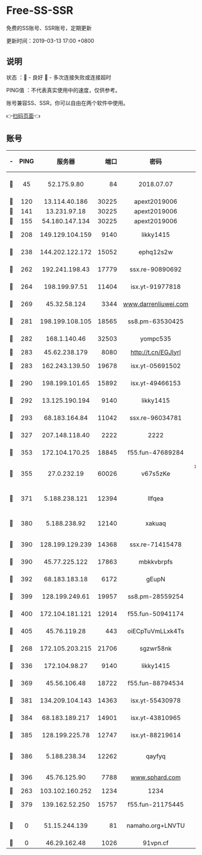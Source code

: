 # Free-SS-SSR

免费的SS账号、SSR账号，定期更新

更新时间：2019-03-13 17:00 +0800

## 说明

状态     ：🙂 - 良好 🙁 - 多次连接失败或连接超时

PING值   ：不代表真实使用中的速度，仅供参考。

账号兼容SS、SSR，你可以自由在两个软件中使用。

👉[扫码页面](https://liesauer.github.io/Free-SS-SSR/)👈

## 账号

|-|PING|服务器|端口|密码|加密方式|区域|
|:----:|:----:|:-----:|-----:|:----:|:----:|:----:|
|🙂|45|52.175.9.80|84|2018.07.07|chacha20-ietf-poly1305|HK|
|🙂|120|13.114.40.186|30225|apext2019006|chacha20|JP|
|🙂|141|13.231.97.18|30225|apext2019006|chacha20|JP|
|🙂|155|54.180.147.134|30225|apext2019006|chacha20|KR|
|🙂|208|149.129.104.159|9140|likky1415|aes-256-cfb|HK|
|🙂|238|144.202.122.172|15052|ephq12s2w|aes-256-cfb|US|
|🙂|262|192.241.198.43|17779|ssx.re-90890692|aes-256-cfb|US|
|🙂|264|198.199.97.51|11404|isx.yt-91977818|aes-256-cfb|US|
|🙂|269|45.32.58.124|3344|www.darrenliuwei.com|aes-256-cfb|JP|
|🙂|281|198.199.108.105|18565|ss8.pm-63530425|aes-256-cfb|US|
|🙂|282|168.1.140.46|32503|yompc535|aes-256-cfb|AU|
|🙂|283|45.62.238.179|8080|http://t.cn/EGJIyrl|rc4-md5|CA|
|🙂|283|162.243.139.50|19678|isx.yt-05691502|aes-256-cfb|US|
|🙂|290|198.199.101.65|15892|isx.yt-49466153|aes-256-cfb|US|
|🙂|292|13.125.190.194|9140|likky1415|aes-256-cfb|KR|
|🙂|293|68.183.164.84|11042|ssx.re-96034781|aes-256-cfb|US|
|🙂|327|207.148.118.40|2222|2222|aes-256-cfb|SG|
|🙂|353|172.104.170.25|18845|f55.fun-47689284|aes-256-cfb|SG|
|🙂|355|27.0.232.19|60026|v67s5zKe|xchacha20-ietf-poly1305|HK|
|🙂|371|5.188.238.121|12394|llfqea|chacha20-ietf-poly1305|BR|
|🙂|380|5.188.238.92|12140|xakuaq|chacha20-ietf-poly1305|BR|
|🙂|390|128.199.129.239|14368|ssx.re-71415478|aes-256-cfb|SG|
|🙂|390|45.77.225.122|17863|mbkkvbrpfs|aes-256-cfb|GB|
|🙂|392|68.183.183.18|6172|gEupN|aes-256-cfb|SG|
|🙂|399|128.199.249.61|19957|ss8.pm-28559254|aes-256-cfb|SG|
|🙂|400|172.104.181.121|12914|f55.fun-50941174|aes-256-cfb|SG|
|🙂|405|45.76.119.28|443|oiECpTuVmLLxk4Ts|aes-256-cfb|AU|
|🙂|268|172.105.203.215|21706|sgzwr58nk|aes-256-cfb|JP|
|🙂|336|172.104.98.27|9140|likky1415|aes-256-cfb|JP|
|🙂|369|45.56.106.48|18722|f55.fun-88794534|aes-256-cfb|US|
|🙂|381|134.209.104.143|14363|isx.yt-55430978|aes-256-cfb|SG|
|🙂|384|68.183.189.217|14901|isx.yt-43810965|aes-256-cfb|SG|
|🙂|385|128.199.225.78|12747|isx.yt-88219614|aes-256-cfb|SG|
|🙂|386|5.188.238.34|12262|qayfyq|chacha20-ietf-poly1305|BR|
|🙂|396|45.76.125.90|7788|www.sphard.com|aes-256-cfb|AU|
|🙁|263|103.102.160.252|1234|1234|rc4-md5|JP|
|🙁|379|139.162.52.250|15757|f55.fun-21175445|aes-256-cfb|SG|
|🙁|0|51.15.244.139|81|namaho.org+LNVTU|chacha20-ietf-poly1305|FR|
|🙁|0|46.29.162.48|1026|91vpn.cf|rc4-md5|RU|
